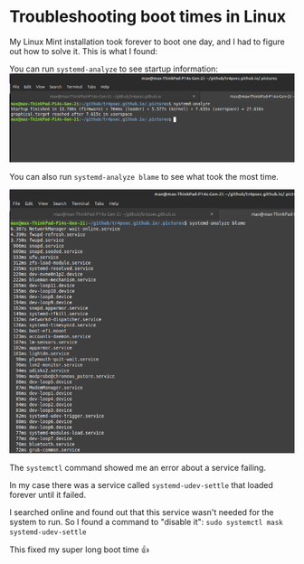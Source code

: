 # Troubleshooting boot times in Linux

My Linux Mint installation took forever to boot one day, and I had to figure out how to solve it. 
This is what I found:

You can run ``` systemd-analyze ``` to see startup information: 
<img src="https://raw.githubusercontent.com/Tr4pSec/tr4psec.github.io/master/.pictures/Screenshot%20from%202023-01-07%2020-00-17.png">

You can also run ``` systemd-analyze blame ``` to see what took the most time.

<img src="https://raw.githubusercontent.com/Tr4pSec/tr4psec.github.io/master/.pictures/Screenshot%20from%202023-01-07%2020-01-39.png">

The ``` systemctl ``` command showed me an error about a service failing.

In my case there was a service called ``` systemd-udev-settle ``` that loaded forever until it failed. 

I searched online and found out that this service wasn't needed for the system to run. So I found a command to "disable it": ``` sudo systemctl mask systemd-udev-settle ```

This fixed my super long boot time 👍